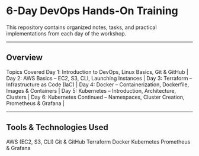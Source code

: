 # 6-Day DevOps Hands-On Training

This repository contains organized notes, tasks, and practical implementations from each day of the workshop.

---

## Overview

Topics Covered
Day 1: Introduction to DevOps, Linux Basics, Git & GitHub |
Day 2: AWS Basics – EC2, S3, CLI, Launching Instances |
Day 3: Terraform – Infrastructure as Code (IaC) |
Day 4: Docker – Containerization, Dockerfile, Images & Containers |
Day 5: Kubernetes – Introduction, Architecture, Clusters |
Day 6: Kubernetes Continued – Namespaces, Cluster Creation, Prometheus & Grafana |

---

## Tools & Technologies Used

AWS (EC2, S3, CLI)
Git & GitHub
Terraform
Docker
Kubernetes
Prometheus & Grafana            
